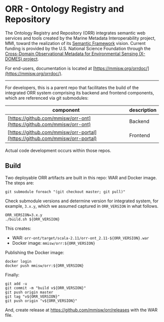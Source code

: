 # ORR - Ontology Registry and Repository

The Ontology Registry and Repository (ORR) integrates semantic web services and tools
created by the Marine Metadata Interoperability project, MMI, toward the realization
of its [Semantic Framework](https://marinemetadata.org/semanticframework) vision.
Current funding is provided by the U.S. National Science Foundation through the
[Cross-Domain Observational Metadata for Environmental Sensing (X-DOMES) project](
https://www.earthcube.org/group/x-domes).

For end-users, documentation is located at 
[https://mmisw.org/orrdoc/](https://mmisw.org/orrdoc/).

----

For developers, this is a parent repo that facilitates the build of the 
integrated ORR system comprising its backend and frontend components,
which are referenced via git submodules:

| component | description |
|-----------|-------------|
| [https://github.com/mmisw/orr-ont](https://github.com/mmisw/orr-ont)       | Backend |
| [https://github.com/mmisw/orr-portal](https://github.com/mmisw/orr-portal) | Frontend |

Actual code development occurs within those repos.

## Build 

Two deployable ORR artifacts are built in this repo: WAR and Docker image.
The steps are:

```
git submodule foreach "(git checkout master; git pull)"
```

Check submodule versions and determine version for integrated system,
for example, `3.x.y`, which we assumed captured in `ORR_VERSION` in what follows.

```
ORR_VERSION=3.x.y
./build.sh ${ORR_VERSION}
```

This creates: 
- WAR:          `orr-ont/target/scala-2.11/orr-ont_2.11-${ORR_VERSION}.war`
- Docker image: `mmisw/orr:${ORR_VERSION}`

Publishing the Docker image:

```
docker login
docker push mmisw/orr:${ORR_VERSION}
```

Finally:

```
git add -u
git commit -m "build v${ORR_VERSION}"
git push origin master
git tag "v${ORR_VERSION}"
git push origin "v${ORR_VERSION}"
```

And, create release at https://github.com/mmisw/orr/releases with the WAR file.
